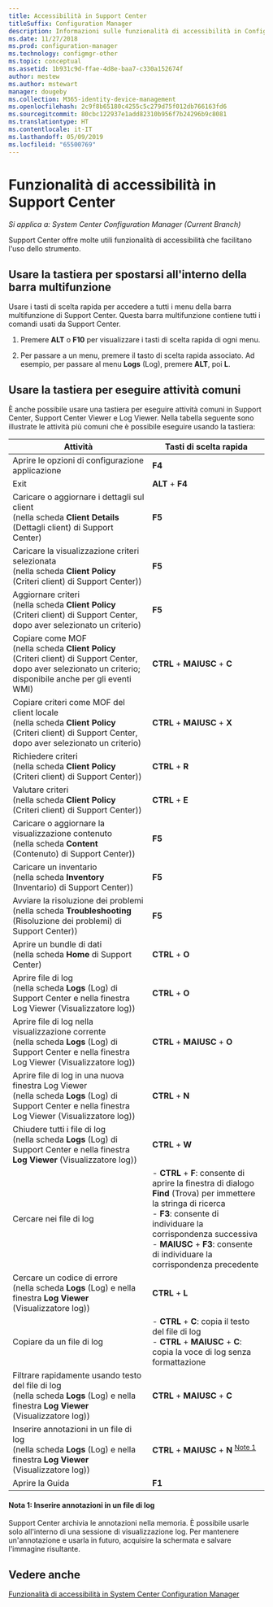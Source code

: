 ```yaml
---
title: Accessibilità in Support Center
titleSuffix: Configuration Manager
description: Informazioni sulle funzionalità di accessibilità in Configuration Manager Support Center.
ms.date: 11/27/2018
ms.prod: configuration-manager
ms.technology: configmgr-other
ms.topic: conceptual
ms.assetid: 1b931c9d-ffae-4d8e-baa7-c330a152674f
author: mestew
ms.author: mstewart
manager: dougeby
ms.collection: M365-identity-device-management
ms.openlocfilehash: 2c9f8b65180c4255c5c279d75f012db766163fd6
ms.sourcegitcommit: 80cbc122937e1add82310b956f7b24296b9c8081
ms.translationtype: HT
ms.contentlocale: it-IT
ms.lasthandoff: 05/09/2019
ms.locfileid: "65500769"
---
```

# <a name="accessibility-features-in-support-center"></a>Funzionalità di accessibilità in Support Center

*Si applica a: System Center Configuration Manager (Current Branch)*

Support Center offre molte utili funzionalità di accessibilità che facilitano l'uso dello strumento. 



## <a name="use-the-keyboard-to-move-around-the-ribbon"></a>Usare la tastiera per spostarsi all'interno della barra multifunzione

Usare i tasti di scelta rapida per accedere a tutti i menu della barra multifunzione di Support Center. Questa barra multifunzione contiene tutti i comandi usati da Support Center.

1.  Premere **ALT** o **F10** per visualizzare i tasti di scelta rapida di ogni menu.

2.  Per passare a un menu, premere il tasto di scelta rapida associato. Ad esempio, per passare al menu **Logs** (Log), premere **ALT**, poi **L**.



## <a name="use-the-keyboard-to-perform-common-tasks"></a>Usare la tastiera per eseguire attività comuni

È anche possibile usare una tastiera per eseguire attività comuni in Support Center, Support Center Viewer e Log Viewer. Nella tabella seguente sono illustrate le attività più comuni che è possibile eseguire usando la tastiera:


|Attività  |Tasti di scelta rapida  |
|---------|---------|
|Aprire le opzioni di configurazione applicazione |**F4**|
|Exit     |**ALT** + **F4**|
|Caricare o aggiornare i dettagli sul client<br>(nella scheda **Client Details** (Dettagli client) di Support Center)|**F5**|
|Caricare la visualizzazione criteri selezionata<br>(nella scheda **Client Policy** (Criteri client) di Support Center))|**F5**|
|Aggiornare criteri<br>(nella scheda **Client Policy** (Criteri client) di Support Center, dopo aver selezionato un criterio)|**F5** |
|Copiare come MOF<br>(nella scheda **Client Policy** (Criteri client) di Support Center, dopo aver selezionato un criterio; disponibile anche per gli eventi WMI)|**CTRL** + **MAIUSC** + **C** |
|Copiare criteri come MOF del client locale<br>(nella scheda **Client Policy** (Criteri client) di Support Center, dopo aver selezionato un criterio)|**CTRL** + **MAIUSC** + **X** |
|Richiedere criteri<br>(nella scheda **Client Policy** (Criteri client) di Support Center))|**CTRL** + **R** |
|Valutare criteri<br>(nella scheda **Client Policy** (Criteri client) di Support Center))|**CTRL** + **E** |
|Caricare o aggiornare la visualizzazione contenuto<br>(nella scheda **Content** (Contenuto) di Support Center))|**F5** |
|Caricare un inventario<br>(nella scheda **Inventory** (Inventario) di Support Center))|**F5** |
|Avviare la risoluzione dei problemi<br>(nella scheda **Troubleshooting** (Risoluzione dei problemi) di Support Center))|**F5** |
|Aprire un bundle di dati<br>(nella scheda **Home** di Support Center)|**CTRL** + **O** |
|Aprire file di log<br>(nella scheda **Logs** (Log) di Support Center e nella finestra Log Viewer (Visualizzatore log))|**CTRL** + **O** |
|Aprire file di log nella visualizzazione corrente<br>(nella scheda **Logs** (Log) di Support Center e nella finestra Log Viewer (Visualizzatore log))|**CTRL** + **MAIUSC** + **O** |
|Aprire file di log in una nuova finestra Log Viewer<br>(nella scheda **Logs** (Log) di Support Center e nella finestra Log Viewer (Visualizzatore log))|**CTRL** + **N** |
|Chiudere tutti i file di log<br>(nella scheda **Logs** (Log) di Support Center e nella finestra **Log Viewer** (Visualizzatore log))|**CTRL** + **W** |
|Cercare nei file di log| - **CTRL** + **F**: consente di aprire la finestra di dialogo **Find** (Trova) per immettere la stringa di ricerca<br> - **F3**: consente di individuare la corrispondenza successiva<br> - **MAIUSC** + **F3**: consente di individuare la corrispondenza precedente|
|Cercare un codice di errore<br>(nella scheda **Logs** (Log) e nella finestra **Log Viewer** (Visualizzatore log))|**CTRL** + **L** |
|Copiare da un file di log| - **CTRL** + **C**: copia il testo del file di log<br> - **CTRL** + **MAIUSC** + **C**: copia la voce di log senza formattazione|
|Filtrare rapidamente usando testo del file di log<br>(nella scheda **Logs** (Log) e nella finestra **Log Viewer** (Visualizzatore log))|**CTRL** + **MAIUSC** + **C** |
|Inserire annotazioni in un file di log<br>(nella scheda **Logs** (Log) e nella finestra **Log Viewer** (Visualizzatore log))|**CTRL** + **MAIUSC** + **N** <sup>[Note 1](#bkmk_note1)</sup>|
|Aprire la Guida|**F1**|


#### <a name="bkmk_note1"></a> Nota 1: Inserire annotazioni in un file di log
Support Center archivia le annotazioni nella memoria. È possibile usarle solo all'interno di una sessione di visualizzazione log. Per mantenere un'annotazione e usarla in futuro, acquisire la schermata e salvare l'immagine risultante.


## <a name="see-also"></a>Vedere anche

[Funzionalità di accessibilità in System Center Configuration Manager](/sccm/core/understand/accessibility-features)
